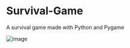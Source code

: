 # Survival-Game
A survival game made with Python and Pygame

![image](https://github.com/woogyeom/Survival-Game/assets/17395464/ed5e74e8-db74-423d-bc49-e8e592f873cc)
